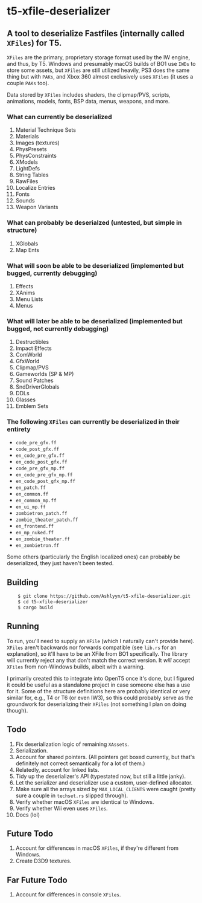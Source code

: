 # t5-xfile-deserializer
## A tool to deserialize Fastfiles (internally called `XFiles`) for T5.

`XFiles` are the primary, proprietary storage format used by the IW engine, and thus, by T5. Windows and presumably macOS builds of BO1 use `IWDs` to store some assets, but `XFiles` are still utilized heavily, PS3 does the same thing but with `PAKs`, and Xbox 360 almost exclusively uses `XFiles` (it uses a couple `PAKs` too).

Data stored by `XFiles` includes shaders, the clipmap/PVS, scripts, animations, models, fonts, BSP data, menus, weapons, and more.

### What can currently be deserialized
1. Material Technique Sets
2. Materials
3. Images (textures)
4. PhysPresets
5. PhysConstraints
6. XModels
7. LightDefs
8. String Tables
9. RawFiles
10. Localize Entries
11. Fonts
12. Sounds
13. Weapon Variants

### What can probably be deserialzed (untested, but simple in structure)
1. XGlobals
2. Map Ents

### What will soon be able to be deserialized (implemented but bugged, currently debugging)
1. Effects
2. XAnims
3. Menu Lists
4. Menus

### What will later be able to be deserialized (implemented but bugged, not currently debugging)
1. Destructibles
2. Impact Effects
3. ComWorld
4. GfxWorld
5. Clipmap/PVS
6. Gameworlds (SP & MP)
7. Sound Patches
8. SndDriverGlobals
9. DDLs
10. Glasses
11. Emblem Sets

### The following `XFiles` can currently be deserialized in their entirety
* `code_pre_gfx.ff`
* `code_post_gfx.ff`
* `en_code_pre_gfx.ff`
* `en_code_post_gfx.ff`
* `code_pre_gfx_mp.ff`
* `en_code_pre_gfx_mp.ff`
* `en_code_post_gfx_mp.ff`
* `en_patch.ff`
* `en_common.ff`
* `en_common_mp.ff`
* `en_ui_mp.ff`
* `zombietron_patch.ff`
* `zombie_theater_patch.ff`
* `en_frontend.ff`
* `en_mp_nuked.ff`
* `en_zombie_theater.ff`
* `en_zombietron.ff`

Some others (particularly the English localized ones) can probably be deserialized, they just haven't been tested.

## Building
```bash
    $ git clone https://github.com/Ashlyyn/t5-xfile-deserializer.git
    $ cd t5-xfile-deserializer
    $ cargo build
```

## Running
To run, you'll need to supply an `XFile` (which I naturally can't provide here). `XFiles` aren't backwards nor forwards compatible (see `lib.rs` for an explanation), so it'll have to be an XFile from BO1 specifically. The library will currently reject any that don't match the correct version. It *will* accept `XFiles` from non-Windows builds, albeit with a warning. 

I primarily created this to integrate into OpenT5 once it's done, but I figured it could be useful as a standalone project in case someone else has a use for it. Some of the structure definitions here are probably identical or very similar for, e.g., T4 or T6 (or even IW3), so this could probably serve as the groundwork for deserializing their `XFiles` (not something I plan on doing though).

## Todo
1. Fix deserialization logic of remaining `XAssets`.
2. Serialization.
3. Account for shared pointers. (All pointers get boxed currently, but that's definitely not correct semantically for a lot of them.)
4. Relatedly, account for linked lists.
5. Tidy up the deserializer's API (typestated now, but still a little janky).
6. Let the serializer and deserializer use a custom, user-defined allocator.
7. Make sure all the arrays sized by `MAX_LOCAL_CLIENTS` were caught (pretty sure a couple in `techset.rs` slipped through).
8. Verify whether macOS `XFiles` are identical to Windows.
9. Verify whether Wii even uses `XFiles`.
10. Docs (lol)

## Future Todo
1. Account for differences in macOS `XFiles`, if they're different from Windows.
2. Create D3D9 textures.

## Far Future Todo
1. Account for differences in console `XFiles`.